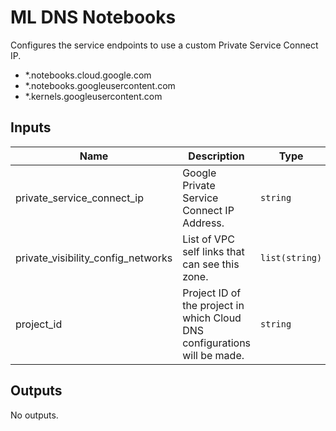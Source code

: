 # ML DNS Notebooks

Configures the service endpoints to use a custom Private Service Connect IP.

- *.notebooks.cloud.google.com
- *.notebooks.googleusercontent.com
- *.kernels.googleusercontent.com

<!-- BEGINNING OF PRE-COMMIT-TERRAFORM DOCS HOOK -->
## Inputs

| Name | Description | Type | Default | Required |
|------|-------------|------|---------|:--------:|
| private\_service\_connect\_ip | Google Private Service Connect IP Address. | `string` | n/a | yes |
| private\_visibility\_config\_networks | List of VPC self links that can see this zone. | `list(string)` | `[]` | no |
| project\_id | Project ID of the project in which Cloud DNS configurations will be made. | `string` | n/a | yes |

## Outputs

No outputs.

<!-- END OF PRE-COMMIT-TERRAFORM DOCS HOOK -->
